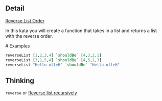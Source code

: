 ## Detail

[Reverse List Order](https://www.codewars.com/kata/reverse-list-order)

In this kata you will create a function that takes in a list and returns a list with the reverse order.

\# Examples

```haskell
reverseList [1,2,3,4] `shouldBe` [4,3,2,1]
reverseList [3,1,5,4] `shouldBe` [4,5,1,3]
reverseList "Hello olleH" `shouldBe` "Hello olleH"
```

## Thinking

`reverse` or [Reverse list recursively](https://www.codewars.com/kata/reverse-list-recursively/train/haskell)